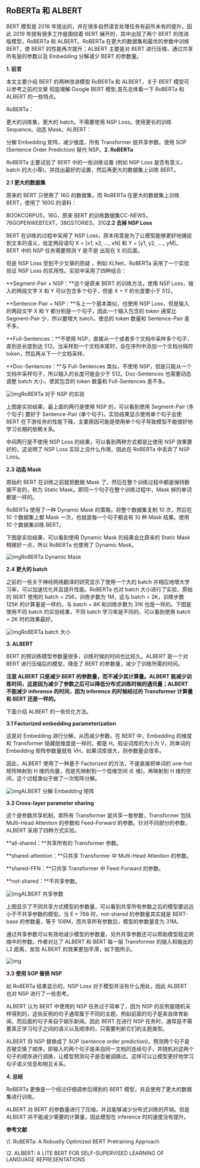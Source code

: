 ## RoBERTa 和 ALBERT



BERT 模型是 2018 年提出的，并在很多自然语言处理任务有前所未有的提升。因此 2019 年就有很多工作是围绕着 BERT 展开的，其中出现了两个 BERT 的改进版模型，RoBERTa 和 ALBERT。RoBERTa 在更大的数据集和最优的参数中训练 BERT，使 BERT 的性能再次提升；ALBERT 主要是对 BERT 进行压缩，通过共享所有层的参数以及 Embedding 分解减少 BERT 的参数量。

**1. 前言**

本文主要介绍 BERT 的两种改进模型 RoBERTa 和 ALBERT，关于 BERT 模型可以参考之前的文章 彻底理解 Google BERT 模型,首先总体看一下 RoBERTa 和 ALBERT 的一些特点。

RoBERTa：

更大的训练集，更大的 batch。不需要使用 NSP Loss。使用更长的训练 Sequence。动态 Mask。ALBERT：

分解 Embedding 矩阵，减少维度。所有 Transformer 层共享参数。使用 SOP (Sentence Order Prediction) 替代 NSP。**2. RoBERTa**

RoBERTa 主要试验了 BERT 中的一些训练设置 (例如 NSP Loss 是否有意义，batch 的大小等)，并找出最好的设置，然后再更大的数据集上训练 BERT。

**2.1 更大的数据集**

原来的 BERT 只使用了 16G 的数据集，而 RoBERTa 在更大的数据集上训练 BERT，使用了 160G 的语料：

BOOKCORPUS，16G，原来 BERT 的训练数据集CC-NEWS，76GOPENWEBTEXT，38GSTORIES，31G**2.2 去掉 NSP Loss**

BERT 在训练的过程中采用了 NSP Loss，原本用意是为了让模型能够更好地捕捉到文本的语义，给定两段语句 X = [x1, x2, ..., xN] 和 Y = [y1, y2, ...., yM]，BERT 中的 NSP 任务需要预测 Y 是不是 出现在 X 的后面。

但是 NSP Loss 受到不少文章的质疑 ，例如 XLNet，RoBERTa 采用了一个实验验证 NSP Loss 的实用性。实验中采用了四种组合：

**Segment-Pair + NSP：**这个是原来 BERT 的训练方法，使用 NSP Loss，输入的两段文字 X 和 Y 可以包含多个句子，但是 X + Y 的长度要小于 512。

**Sentence-Pair + NSP：**与上一个基本类似，也使用 NSP Loss，但是输入的两段文字 X 和 Y 都分别是一个句子，因此一个输入包含的 token 通常比 Segment-Pair 少，所以要增大 batch，使总的 token 数量和 Sentence-Pair 差不多。

**Full-Sentences：**不使用 NSP，直接从一个或者多个文档中采样多个句子，直到总长度到达 512。当采样到一个文档末尾时，会在序列中添加一个文档分隔符 token，然后再从下一个文档采样。

**Doc-Sentences：**与 Full-Sentences 类似，不使用 NSP，但是只能从一个文档中采样句子，所以输入的长度可能会少于 512。Doc-Sentences 也需要动态调整 batch 大小，使其包含的 token 数量和 Full-Sentences 差不多。

![img](imgs/b8014a90f603738d3702bb8eb3ec5654fa19eccb.png)RoBERTa 对于 NSP 的实验

上图是实验结果，最上面的两行是使用 NSP 的，可以看到使用 Segment-Pair (多个句子) 要好于 Sentence-Pair (单个句子)，实验结果显示使用单个句子会使 BERT 在下游任务的性能下降，主要原因可能是使用单个句子导致模型不能很好地学习长期的依赖关系。

中间两行是不使用 NSP Loss 的结果，可以看到两种方式都是比使用 NSP 效果要好的，这说明了 NSP Loss 实际上没什么作用，因此在 RoBERTa 中丢弃了 NSP Loss。

**2.3 动态 Mask**

原始的 BERT 在训练之前就把数据 Mask 了，然后在整个训练过程中都是保持数据不变的，称为 Static Mask。即同一个句子在整个训练过程中，Mask 掉的单词都是一样的。

RoBERTa 使用了一种 Dynamic Mask 的策略，将整个数据集复制 10 次，然后在 10 个数据集上都 Mask 一次，也就是每一个句子都会有 10 种 Mask 结果。使用 10 个数据集训练 BERT。

下图是实验结果，可以看到使用 Dynamic Mask 的结果会比原来的 Static Mask 稍微好一点，所以 RoBERTa 也使用了 Dynamic Mask。

![img](imgs/9825bc315c6034a8afad4862cbe4af510b237687.png)RoBERTa Dynamic Mask

**2.4 更大的 batch**

之前的一些关于神经网络翻译的研究显示了使用一个大的 batch 并相应地增大学习率，可以加速优化并且提升性能。RoBERTa 也对 batch 大小进行了实验，原始的 BERT 使用的 batch = 256，训练步数为 1M，这与 batch = 2K，训练步数 125K 的计算量是一样的，与 batch = 8K 和训练步数为 31K 也是一样的。下图是使用不同 batch 的实验结果，不同 batch 学习率是不同的，可以看到使用 batch = 2K 时的效果最好。

![img](imgs/f11f3a292df5e0fe401165fa5c97d2ad5fdf7239.png)RoBERTa batch 大小

**3. ALBERT**

BERT 的预训练模型参数量很多，训练时候的时间也比较久。ALBERT 是一个对 BERT 进行压缩后的模型，降低了 BERT 的参数量，减少了训练所需的时间。

**注意 ALBERT 只是减少 BERT 的参数量，而不减少其计算量。ALBERT 能减少训练时间，这是因为减少了参数之后可以降低分布式训练时候的通讯量；ALBERT 不能减少 inference 的时间，因为 inference 的时候经过的 Transformer 计算量和 BERT 还是一样的。**

下面介绍 ALBERT 的一些优化方法。

**3.1 Factorized embedding parameterization**

这是对 Embedding 进行分解，从而减少参数。在 BERT 中，Embedding 的维度和 Transformer 隐藏层维度是一样的，都是 H。假设词库的大小为 V，则单词的 Embedding 矩阵参数量就有 VH，如果词库很大，则参数量会很多。

因此，ALBERT 使用了一种基于 Factorized 的方法，不是直接把单词的 one-hot 矩阵映射到 H 维的向量，而是先映射到一个低维空间 (E 维)，再映射到 H 维的空间，这个过程类似于做了一次矩阵分解。

![img](imgs/5d6034a85edf8db1571a50390ad43b51574e74b7.png)ALBERT 分解 Embedding 矩阵

**3.2 Cross-layer parameter sharing**

这个是参数共享机制，即所有 Transformer 层共享一套参数，Transformer 包括 Multi-Head Attention 的参数和 Feed-Forward 的参数。针对不同部分的参数，ALBERT 采用了四种方式实验。

**all-shared：**共享所有的 Transformer 参数。

**shared-attention：**只共享 Transformer 中 Multi-Head Attention 的参数。

**shared-FFN：**只共享 Transformer 中 Feed-Forward 的参数。

**not-shared：**不共享参数。

![img](imgs/a8014c086e061d95eb005bd07b03ecd460d9ca95.png)ALBERT 共享参数

上图显示了不同共享方式模型的参数量，可以看到共享所有参数之后的模型要远远小于不共享参数的模型。当 E = 768 时，not-shared 的参数量其实就是 BERT-base 的参数量，等于 108M，而共享所有参数后，模型的参数量变为 31M。

通过共享参数可以有效地减少模型的参数量，另外共享参数还可以帮助模型稳定网络中的参数。作者对比了 ALBERT 和 BERT 每一层 Transformer 的输入和输出的 L2 距离，发现 ALBERT 的效果更加平滑，如下图所示。

![img](imgs/060828381f30e9247612ce344cff88031c95f77a.png)

**3.3 使用 SOP 替换 NSP**

如 RoBERTa 结果显示的，NSP Loss 对于模型并没有什么用处，因此 ALBERT 也对 NSP 进行了一些思考。

ALBERT 认为 BERT 中使用的 NSP 任务过于简单了，因为 NSP 的反例是随机采样得到的，这些反例的句子通常属于不同的主题，例如前面的句子是来自体育新闻，而后面的句子来自于娱乐新闻。因此 BERT 在进行 NSP 任务时，通常是不需要真正学习句子之间的语义以及顺序的，只需要判断它们的主题类型。

ALBERT 将 NSP 替换成了 SOP (sentence order prediction)，预测两个句子是否被交换了顺序。即输入的两个句子是来自同一文档的连续句子，并随机对这两个句子的顺序进行调换，让模型预测句子是否被调换过。这样可以让模型更好地学习句子语义信息和相互关系。

**4. 总结**

RoBERTa 更像是一个经过仔细调参后得到的 BERT 模型，并且使用了更大的数据集进行训练。

ALBERT 对 BERT 的参数量进行了压缩，并且能够减少分布式训练的开销。但是 ALBERT 并不能减少需要的计算量，因此模型在 inference 时的速度没有提升。

**参考文献**

\1. RoBERTa: A Robustly Optimized BERT Pretraining Approach

\2. ALBERT: A LITE BERT FOR SELF-SUPERVISED LEARNING OF LANGUAGE REPRESENTATIONS